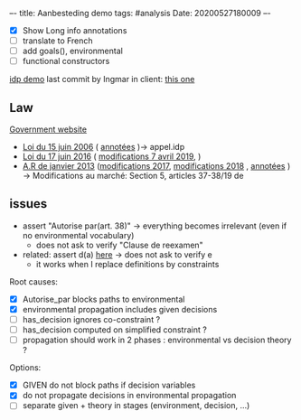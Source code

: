 –-
title: Aanbesteding demo
tags: #analysis
Date: 20200527180009
–-

- [x] Show Long info annotations
- [ ] translate to French
- [ ] add goals(), environmental
- [ ] functional constructors

[idp demo](http://idp.adaptiveplanet.com/)
last commit by Ingmar in client: [this one](https://gitlab.com/krr/autoconfig3/-/tree/db048a701f6ef6d66bd4b9f955607a4129b84501)

## Law
[Government website](https://www.publicprocurement.be/fr/marches-publics/reglementation)
* [Loi du 15 juin 2006](https://www.publicprocurement.be/fr/documents/loi-du-15-juin-2006) ( [annotées](https://web.kamihq.com/web/viewer.html?state=%7B%22ids%22:%5B%221oACyIJAGcE8YyBbKsntJ814CkY0Z7hc_%22%5D,%22action%22:%22open%22,%22userId%22:%22109274574274023559090%22%7D) )→ appel.idp
* [Loi du 17 juin 2016](https://www.publicprocurement.be/fr/documents/loi-du-17-juin-2016) ( [modifications 7 avril 2019](https://www.publicprocurement.be/sites/default/files/documents/2016_06_17_loi_marches_publics_wet_overheidsopdrachten_v_2019.pdf), )
* [A.R de janvier 2013](https://www.publicprocurement.be/fr/documents/arrete-royal-du-14-janvier-2013) ([modifications 2017](https://drive.google.com/file/d/1dH95T_JiAFt0PC1gQZfeY1Rzvh8f4bZn/view?usp=sharing), [modifications 2018](https://www.publicprocurement.be/sites/default/files/documents/regles_generales_algemene_uitvoeringsregels_v_2018_1.pdf) , [annotées](https://drive.google.com/file/d/1LxwtnFRDqPkUj7adGaxREeB3vKKb9Moo/view?usp=sharing) ) → Modifications au marché: Section 5, articles 37-38/19 de 



## issues
* assert "Autorise par(art. 38)" → everything becomes irrelevant (even if no environmental vocabulary)
    * does not ask to verify "Clause de reexamen"
* related: assert d(a) [here](https://tinyurl.com/y8xo8zgm) → does not ask to verify e
    * it works when I replace definitions by constraints

Root causes:
- [x] Autorise_par blocks paths to environmental 
- [x] environmental propagation includes given decisions
- [ ] has_decision ignores co-constraint ?
- [ ] has_decision computed on simplified constraint ?
- [ ] propagation should work in 2 phases : environmental vs decision theory ?

Options:
- [x] GIVEN do not block paths if decision variables
- [x] do not propagate decisions in environmental propagation
- [ ] separate given + theory in stages (environment, decision, …)